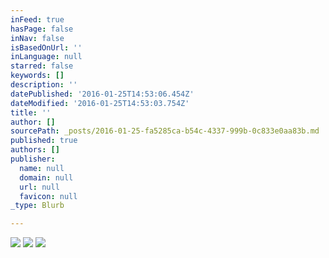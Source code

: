 ```yaml
---
inFeed: true
hasPage: false
inNav: false
isBasedOnUrl: ''
inLanguage: null
starred: false
keywords: []
description: ''
datePublished: '2016-01-25T14:53:06.454Z'
dateModified: '2016-01-25T14:53:03.754Z'
title: ''
author: []
sourcePath: _posts/2016-01-25-fa5285ca-b54c-4337-999b-0c833e0aa83b.md
published: true
authors: []
publisher:
  name: null
  domain: null
  url: null
  favicon: null
_type: Blurb

---
```

![](https://s3-us-west-2.amazonaws.com/the-grid-img/p/13ea15482b87dcdc5b817797dde37eaa25fd54e5.jpg)
![](https://the-grid-user-content.s3-us-west-2.amazonaws.com/bd0f8511-bf5e-419e-9a26-64e59b2dc36f.jpg)
![](https://the-grid-user-content.s3-us-west-2.amazonaws.com/8788f9b7-1f2b-4b8f-a887-0a6a57607486.jpg)
